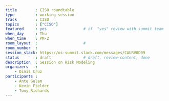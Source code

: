 ```yaml
---
title        : CISO roundtable
type         : working-session
track        : CISO
topics       : ["CISO"]
featured     : yes                # if  "yes" review with summit team
when_day     : Thu
when_time    : PM-2
room_layout  :                    #
room_number  :
session_slack: https://os-summit.slack.com/messages/CAURV0D09
status       : draft              # draft, review-content, done
description  : Session on Risk Modeling
organizers   :
    - Dinis Cruz
participants :
    - Ante Gulam
    - Kevin Fielder
    - Tony Richards
---
```


<!--(add intro)

## Why

## What

## Outcomes

## Who

## References-->
